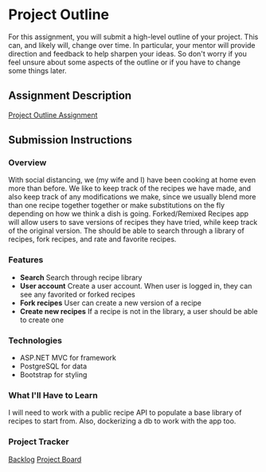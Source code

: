 # Project Outline
For this assignment, you will submit a high-level outline of your project. This can, and likely will, change over time. In particular, your mentor will provide direction and feedback to help sharpen your ideas. So don't worry if you feel unsure about some aspects of the outline or if you have to change some things later.

## Assignment Description
[Project Outline Assignment](https://education.launchcode.org/liftoff/modules/assignments/project-outline)

## Submission Instructions

### Overview
With social distancing, we (my wife and I) have been cooking at home even more than before. We like to keep track of the recipes we have made, and also keep track of any modifications we make, since we usually blend more than one recipe together together or make substitutions on the fly depending on how we think a dish is going. Forked/Remixed Recipes app will allow users to save versions of recipes they have tried, while keep track of the original version. The should be able to search through a library of recipes, fork recipes, and rate and favorite recipes.
### Features
- **Search** Search through recipe library
- **User account** Create a user account. When user is logged in, they can see any favorited or forked recipes
- **Fork recipes** User can create a new version of a recipe
- **Create new recipes** If a recipe is not in the library, a user should be able to create one


### Technologies
- ASP.NET MVC for framework
- PostgreSQL for data
- Bootstrap for styling

### What I'll Have to Learn
I will need to work with a public recipe API to populate a base library of recipes to start from. Also, dockerizing a db to work with the app too.

### Project Tracker
[Backlog](https://trello.com/b/43IHjRrP/remixed-recipes-backlog)
[Project Board](https://trello.com/b/QvtQfrlD/remixed-recipies)
